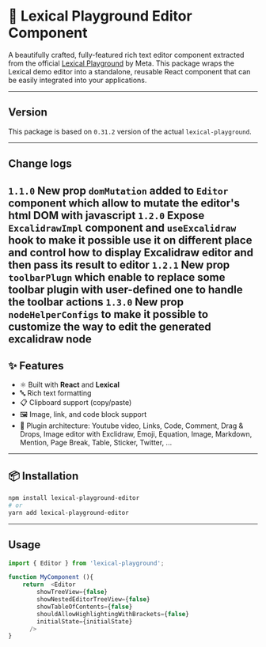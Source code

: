 # 📝 Lexical Playground Editor Component

A beautifully crafted, fully-featured rich text editor component extracted from the official [Lexical Playground](https://github.com/facebook/lexical) by Meta. This package wraps the Lexical demo editor into a standalone, reusable React component that can be easily integrated into your applications.

---
## Version

This package is based on `0.31.2` version of the actual `lexical-playground`.

---
## Change logs

`1.1.0` New prop `domMutation` added to `Editor` component which allow to mutate the editor's html DOM with javascript
`1.2.0` Expose `ExcalidrawImpl` component and `useExcalidraw` hook to make it possible use it on different place and control how to display Excalidraw editor and then pass its result to editor
`1.2.1` New prop `toolbarPlugn` which enable to replace some toolbar plugin with user-defined one to handle the toolbar actions
`1.3.0` New prop `nodeHelperConfigs` to make it possible to customize the way to edit the generated excalidraw node
---

## ✨ Features

- ⚛️ Built with **React** and **Lexical**
- 🔤 Rich text formatting
- 📋 Clipboard support (copy/paste)
- 🖼️ Image, link, and code block support
- 🧱 Plugin architecture: Youtube video, Links, Code, Comment, Drag & Drops, Image editor with Exclidraw, Emoji, Equation, Image, Markdown, Mention, Page Break, Table, Sticker, Twitter, ...
---

## 📦 Installation

```bash
npm install lexical-playground-editor
# or
yarn add lexical-playground-editor
```
---
## Usage

```ts
import { Editor } from 'lexical-playground'; 

function MyComponent (){
    return  <Editor
        showTreeView={false}
        showNestedEditorTreeView={false}
        showTableOfContents={false}
        shouldAllowHighlightingWithBrackets={false}
        initialState={initialState}
      />
}
```


